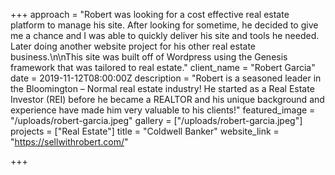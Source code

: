 +++
approach = "Robert was looking for a cost effective real estate platform to manage his site. After looking for sometime, he decided to give me a chance and I was able to quickly deliver his site and tools he needed. Later doing another website project for his other real estate business.\n\nThis site was built off of Wordpress using the Genesis framework that was tailored to real estate."
client_name = "Robert Garcia"
date = 2019-11-12T08:00:00Z
description = "Robert is a seasoned leader in the Bloomington – Normal real estate industry! He started as a Real Estate Investor (REI) before he became a REALTOR and his unique background and experience have made him very valuable to his clients!"
featured_image = "/uploads/robert-garcia.jpeg"
gallery = ["/uploads/robert-garcia.jpeg"]
projects = ["Real Estate"]
title = "Coldwell Banker"
website_link = "https://sellwithrobert.com/"

+++
